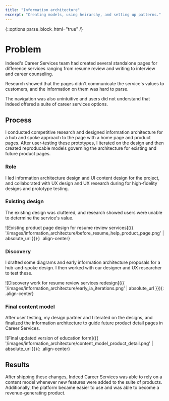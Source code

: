 ```yaml
---
title: "Information architecture"
excerpt: "Creating models, using heirarchy, and setting up patterns."
---
```




{::options parse_block_html="true" /}

<div class="portfolio-container">

# Problem
Indeed's Career Services team had created several standalone pages for difference services ranging from resume review and writing to interview and career counseling.

Research showed that the pages didn't communicate the service's values to customers, and the information on them was hard to parse.

The navigation was also unintuitive and users did not understand that Indeed offered a suite of career services options.

## Process
I conducted competitive research and designed information architecture for a hub and spoke approach to the page with a home page and product pages. After user-testing these prototypes, I iterated on the design and then created reproducable models governing the architecture for existing and future product pages.

### Role
I led information architecture design and UI content design for the project, and collaborated with UX design and UX research during for high-fidelity designs and prototype testing.

### Existing design
The existing design was cluttered, and research showed users were unable to determine the service's value.

![Existing product page design for resume review services]({{ '/images/information_architecture/before_resume_help_product_page.png' | absolute_url }}){: .align-center}

### Discovery
I drafted some diagrams and early information architecture proposals for a hub-and-spoke design. I then worked with our designer and UX researcher to test these.

![Discovery work for resume review services redesign]({{ '/images/information_architecture/early_ia_iterations.png' | absolute_url }}){: .align-center}

### Final content model
After user testing, my design partner and I iterated on the designs, and finalized the information architecture to guide future product detail pages in Career Services.

![Final updated version of education form]({{ '/images/information_architecture/content_model_product_detail.png' | absolute_url }}){: .align-center}

## Results
After shipping these changes, Indeed Career Services was able to rely on a content model whenever new features were added to the suite of products. Additionally, the platform became easier to use and was able to become a revenue-generating product.

</div>


